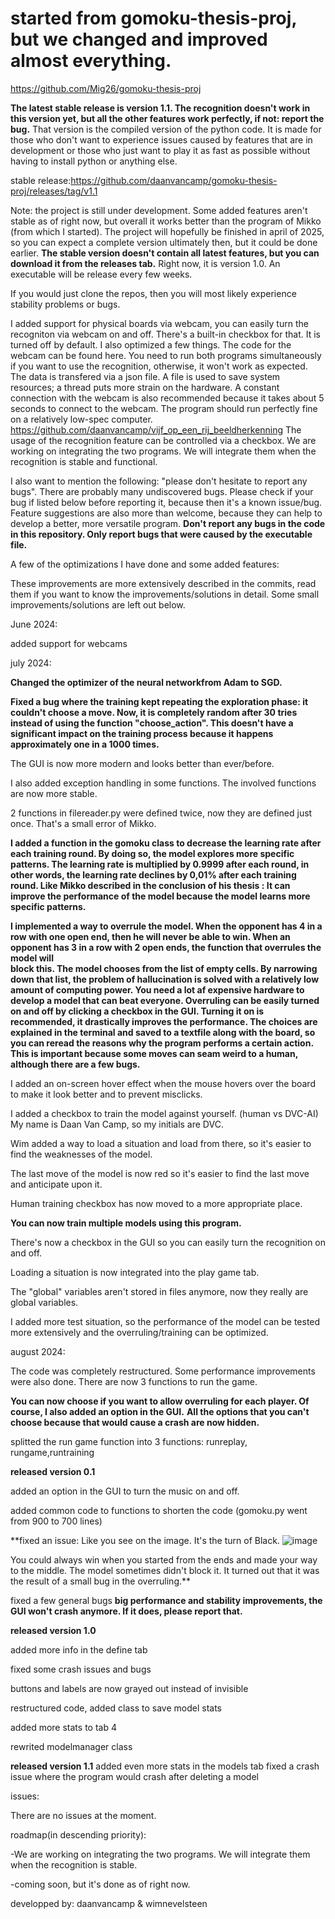# started from gomoku-thesis-proj, but we changed and improved almost everything.
https://github.com/Mig26/gomoku-thesis-proj

**The latest stable release is version 1.1. The recognition doesn't work in this version yet, but all the other features work perfectly, if not: report the bug.** That version is the compiled version of the python code. It is made for those who don't want to experience issues caused by features that are in development or those who just want to play it as fast as possible without having to install python or anything else.

stable release:https://github.com/daanvancamp/gomoku-thesis-proj/releases/tag/v1.1

Note: the project is still under development. Some added features aren't stable as of right now, but overall it works better than the program of Mikko (from which I started). The project will hopefully be finished in april of 2025, so you can expect a complete version ultimately then, but it could be done earlier. **The stable version doesn't contain all latest features, but you can download it from the releases tab.** Right now, it is version 1.0. An executable will be release every few weeks.

If you would just clone the repos, then you will most likely experience stability problems or bugs.

I added support for physical boards via webcam, you can easily turn the recogniton via webcam on and off. There's a built-in checkbox for that. It is turned off by default. I also optimized a few things. The code for the webcam can be found here. You need to run both programs simultaneously if you want to use the recognition, otherwise, it won't work as expected. The data is transfered via a json file. A file is used to save system resources; a thread puts more strain on the hardware. A constant connection with the webcam is also recommended because it takes about 5 seconds to connect to the webcam. The program should run perfectly fine on a relatively low-spec computer. https://github.com/daanvancamp/vijf_op_een_rij_beeldherkenning The usage of the recognition feature can be controlled via a checkbox.
We are working on integrating the two programs. We will integrate them when the recognition is stable and functional.


I also want to mention the following: "please don't hesitate to report any bugs". There are probably many undiscovered bugs. Please check if your bug if listed below before reporting it, because then it's a known issue/bug. Feature suggestions are also more than welcome, because they can help to develop a better, more versatile program. **Don't report any bugs in the code in this repository. Only report bugs that were caused by the executable file.**

A few of the optimizations I have done and some added features:


These improvements are more extensively described in the commits, read them if you want to know the improvements/solutions in detail. Some small improvements/solutions are left out below.

June 2024:

  added support for webcams
  
july 2024:

  **Changed the optimizer of the neural networkfrom Adam to SGD.**
  
  **Fixed a bug where the training kept repeating the exploration phase: it couldn't choose a move. Now, it is completely random after 30 tries instead of using the function "choose_action". This doesn't have a significant         impact on the training process because it happens approximately one in a 1000 times.**
  
  The GUI is now more modern and looks better than ever/before.
  
  I also added exception handling in some functions. The involved functions are now more stable.
  
  2 functions in filereader.py were defined twice, now they are defined just once. That's a small error of Mikko.
  
  **I added a function in the gomoku class to decrease the learning rate after each training round. By doing so, the model explores more specific patterns. The learning rate is multiplied by 0.9999 after each round, in other       words, the learning rate declines by 0,01% after each training round. Like Mikko described in the conclusion of his thesis : It can improve the performance of the model because the model learns more specific patterns.**
  
  **I implemented a way to overrule the model. When the opponent has 4 in a row with one open end, then he will never be able to win. When an opponent has 3 in a row with 2 open ends, the function that overrules the model will     
  block this. The model chooses from the list of empty cells. By narrowing down that list, the problem of hallucination is solved with a relatively low amount of computing power. You need a lot af expensive hardware to develop a   model that can beat everyone. Overruling can be easily turned on and off by clicking a checkbox in the GUI. Turning it on is recommended, it drastically improves the performance. The choices are explained in the terminal and     saved to a textfile along with the board, so you can reread the reasons why the program performs a certain action. This is important because some moves can seam weird to a human, although there are a few bugs.**
  
  I added an on-screen hover effect when the mouse hovers over the board to make it look better and to prevent misclicks.
  
  I added a checkbox to train the model against yourself. (human vs DVC-AI) My name is Daan Van Camp, so my initials are DVC.
  
  Wim added a way to load a situation and load from there, so it's easier to find the weaknesses of the model.
  
  The last move of the model is now red so it's easier to find the last move and anticipate upon it.
  
  Human training checkbox has now moved to a more appropriate place.
  
  **You can now train multiple models using this program.**
  
  There's now a checkbox in the GUI so you can easily turn the recognition on and off.
  
  Loading a situation is now integrated into the play game tab.
  
  The "global" variables aren't stored in files anymore, now they really are global variables.

  I added more test situation, so the performance of the model can be tested more extensively and the overruling/training can be optimized.
  
  
august 2024:

  The code was completely restructured. Some performance improvements were also done. There are now 3 functions to run the game.

  **You can now choose if you want to allow overruling for each player. Of course, I also added an option in the GUI.**
  **All the options that you can't choose because that would cause a crash are now hidden.**
  
  splitted the run game function into 3 functions: runreplay, rungame,runtraining

  **released version 0.1**

  added an option in the GUI to turn the music on and off.
  
  added common code to functions to shorten the code (gomoku.py went from 900 to 700 lines)
  
  **fixed an issue: Like you see on the image. It's the turn of Black.
  ![image](https://github.com/user-attachments/assets/46c63a9a-af7f-4f0a-9cf3-2bf9f56af9ac) 
  
  You could always win when you started from the ends and made your way to the middle. The model sometimes didn't block it. It turned out that it was the result of a small bug in the overruling.**
  
  fixed a few general bugs
  **big performance and stability improvements, the GUI won't crash anymore. If it does, please report that.**
  
  **released version 1.0**

  added more info in the define tab

  fixed some crash issues and bugs

  buttons and labels are now grayed out instead of invisible

  restructured code, added class to save model stats

  added more stats to tab 4

  rewrited modelmanager class

  
  **released version 1.1**
  added even more stats in the models tab
  fixed a crash issue where the program would crash after deleting a model

issues:

There are no issues at the moment.

roadmap(in descending priority):

-We are working on integrating the two programs. We will integrate them when the recognition is stable.

-coming soon, but it's done as of right now.



developped by:
daanvancamp & wimnevelsteen
